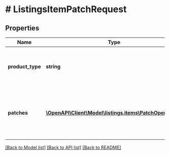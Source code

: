 # # ListingsItemPatchRequest

## Properties

Name | Type | Description | Notes
------------ | ------------- | ------------- | -------------
**product_type** | **string** | The Amazon product type of the listings item. |
**patches** | [**\OpenAPI\Client\Model\listings.items\PatchOperation[]**](PatchOperation.md) | One or more JSON Patch operations to perform on the listings item. |

[[Back to Model list]](../../README.md#models) [[Back to API list]](../../README.md#endpoints) [[Back to README]](../../README.md)
